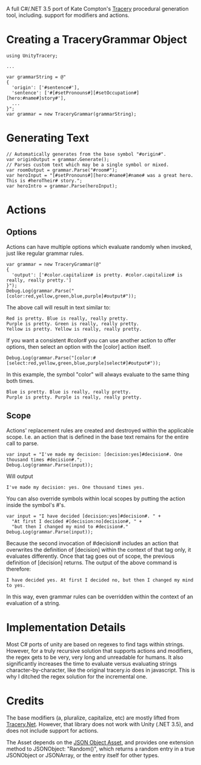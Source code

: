 
A full C#/.NET 3.5 port of Kate Compton's [Tracery](http://tracery.io "Tracery") procedural generation tool, including. support for modifiers and actions.

# Creating a TraceryGrammar Object #

	using UnityTracery;

	...

	var grammarString = @"
	{
	  'origin': ['#sentence#'],
	  'sentence': ['#[#setPronouns#][#setOccupation#][hero:#name#]story#'],
	  ...
	}";
	var grammar = new TraceryGrammar(grammarString);

# Generating Text #

	// Automatically generates from the base symbol "#origin#".
	var originOutput = grammar.Generate();
	// Parses custom text which may be a single symbol or mixed.
	var roomOutput = grammar.Parse("#room#");
	var heroInput = "[#setPronouns#][hero:#name#]#name# was a great hero. This is #heroTheir# story.";
	var heroIntro = grammar.Parse(heroInput);

# Actions #

## Options ##

Actions can have multiple options which evaluate randomly when invoked, just like regular grammar rules.

	var grammar = new TraceryGrammar(@"
	{
	  'output': ['#color.capitalize# is pretty. #color.capitalize# is really, really pretty.']
	}");
	Debug.Log(grammar.Parse("[color:red,yellow,green,blue,purple]#output#"));

The above call will result in text similar to:

	Red is pretty. Blue is really, really pretty.
	Purple is pretty. Green is really, really pretty.
	Yellow is pretty. Yellow is really, really pretty.

If you want a consistent #color# you can use another action to offer options, then select an option with the [color] action itself.

	Debug.Log(grammar.Parse("[color:#[select:red,yellow,green,blue,purple]select#]#output#"));

In this example, the symbol "color" will always evaluate to the same thing both times.

	Blue is pretty. Blue is really, really pretty.
	Purple is pretty. Purple is really, really pretty.

## Scope ##

Actions' replacement rules are created and destroyed within the applicable scope.
I.e. an action that is defined in the base text remains for the entire call to parse.

	var input = "I've made my decision: [decision:yes]#decision#. One thousand times #decision#.";
	Debug.Log(grammar.Parse(input));

Will output

	I've made my decision: yes. One thousand times yes.

You can also override symbols within local scopes by putting the action inside the symbol's #'s.

	var input = "I have decided [decision:yes]#decision#. " +
	  "At first I decided #[decision:no]decision#, " +
	  "but then I changed my mind to #decision#."
	Debug.Log(grammar.Parse(input));

Because the second invocation of #decision# includes an action that overwrites the definition of [decision] within the context of that tag only, it evaluates differently. Once that tag goes out of scope, the previous definition of [decision] returns. The output of the above command is therefore:

	I have decided yes. At first I decided no, but then I changed my mind to yes.

In this way, even grammar rules can be overridden within the context of an evaluation of a string.

# Implementation Details #

Most C# ports of unity are based on regexes to find tags within strings. However, for a truly recursive solution that supports actions and modifiers, the regex gets to be very, very long and unreadable for humans. It also significantly increases the time to evaluate versus evaluating strings character-by-character, like the original tracery.io does in javascript. This is why I ditched the regex solution for the incremental one.

# Credits #

The base modifiers (a, pluralize, capitalize, etc) are mostly lifted from [Tracery.Net](https://github.com/josh-perry/Tracery.Net). However, that library does not work with Unity (.NET 3.5), and does not include support for actions.

The Asset depends on the [JSON Object Asset](https://assetstore.unity.com/packages/tools/input-management/json-object-710), and provides one extension method to JSONObject: "Random()", which returns a random entry in a true JSONObject or JSONArray, or the entry itself for other types.
